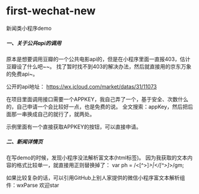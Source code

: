 # first-wechat-new
新闻类小程序demo

##### 一、关于公共api的调用
原本是想要调用豆瓣的一个公共电影api的，但是在小程序里面一直报403，估计豆瓣设了什么吧~~。
找了暂时找不到403的解决办法，然后就直接用的京东万象的免费api~。

公开的api地址：
https://wx.jcloud.com/market/datas/31/11073

在项目里面调用接口需要一个APPKEY，我自己弄了一个，基于安全、次数什么的，自己申请一个会比较好一点，也是免费的说。
全文搜索：appKey，然后把后面那一串换成自己的就行了，就两处。

示例里面有一个直接获取APPKEY的按钮，可以直接申请。

##### 二、新闻详情页
在写demo的时候，发现小程序没法解析富文本(html标签)。
因为我获取的文本内容的格式比较单一，就直接用正则替换掉了：
var ph = /<[^>]*>|<\/[^>]*>/gm;

如果比较复杂的话，可以引用GitHub上别人家提供的微信小程序富文本解析组件：wxParse
欢迎star
